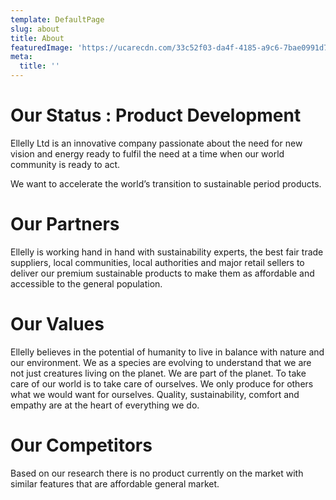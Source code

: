```yaml
---
template: DefaultPage
slug: about
title: About
featuredImage: 'https://ucarecdn.com/33c52f03-da4f-4185-a9c6-7bae0991d7c0/'
meta:
  title: ''
---
```

# Our Status : Product Development

Ellelly Ltd is an innovative company passionate about the need for new vision and energy ready to fulfil the need at a time when our world community is ready to act.

We want to accelerate the world’s transition to sustainable period products.


# Our Partners

Ellelly is working hand in hand with sustainability experts, the best fair trade suppliers, local communities, local authorities and major retail sellers to deliver our premium sustainable products to make them as affordable and accessible to the general population.



# Our Values

Ellelly believes in the potential of humanity to live in balance with nature and our environment. We as a species are evolving to understand that we are not just creatures living on the planet. We are part of the planet. To take care of our world is to take care of ourselves. We only produce for others what we would want for ourselves. Quality, sustainability, comfort and empathy are at the heart of everything we do.



# Our Competitors

Based on our research there is no product currently on the market with similar features that are affordable general market. 